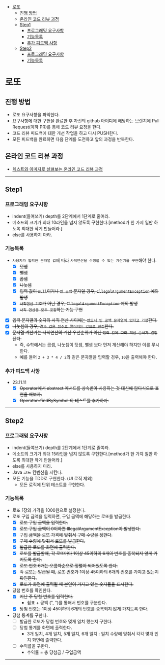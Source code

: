 <!-- TOC -->

* [로또](#로또)
    * [진행 방법](#진행-방법)
    * [온라인 코드 리뷰 과정](#온라인-코드-리뷰-과정)
    * [Step1](#step1)
        * [프로그래밍 요구사항](#프로그래밍-요구사항)
        * [기능목록](#기능목록)
        * [추가 피드백 사항](#추가-피드백-사항)
    * [Step2](#step2)
        * [프로그래밍 요구사항](#프로그래밍-요구사항-1)
        * [기능목록](#기능목록-1)

<!-- TOC -->

# 로또

## 진행 방법

* 로또 요구사항을 파악한다.
* 요구사항에 대한 구현을 완료한 후 자신의 github 아이디에 해당하는 브랜치에 Pull Request(이하 PR)를 통해 코드 리뷰 요청을 한다.
* 코드 리뷰 피드백에 대한 개선 작업을 하고 다시 PUSH한다.
* 모든 피드백을 완료하면 다음 단계를 도전하고 앞의 과정을 반복한다.

## 온라인 코드 리뷰 과정

* [텍스트와 이미지로 살펴보는 온라인 코드 리뷰 과정](https://github.com/next-step/nextstep-docs/tree/master/codereview)

---

## Step1

### 프로그래밍 요구사항

- indent(들여쓰기) depth를 2단계에서 1단계로 줄여라.
- 메소드의 크기가 최대 10라인을 넘지 않도록 구현한다.[method가 한 가지 일만 하도록 최대한 작게 만들어라.]
- else를 사용하지 마라.

### 기능목록

- `사용자가 입력한 문자열 값`에 따라 `사칙연산을 수행할 수 있는 계산기를 구현`해야 한다.
    - [X] ~~덧셈~~
    - [X] ~~뺄셈~~
    - [X] ~~곱셈~~
    - [X] ~~나눗셈~~
    - [X] ~~입력 값이 `null`이거나 `빈 공백` 문자일 경우, `IllegalArgumentException` 예외 발생~~
    - [X] ~~`사칙연산 기호`가 아닌 경우, `IllegalArgumentException` 예외 발생~~
    - [X] ~~`사칙 연산을 모두 포함`하는 기능 구현~~
- [X] ~~입력 문자열의 숫자와 사칙 연산 사이에는 `반드시 빈 공백 문자열이 있다고 가정`한다.~~
- [X] ~~나눗셈의 경우, `결과 값을 정수로 떨어지는 값으로 한정`한다.~~
- [X] ~~문자열 계산기는 사칙연산의 계산 우선순위가 아닌 `입력 값에 따라 계산 순서가 결정`된다.~~
    - 즉, 수학에서는 곱셈, 나눗셈이 덧셈, 뺄셈 보다 먼저 계산해야 하지만 이를 무시한다.
    - 예를 들어 `2 + 3 * 4 / 2`와 같은 문자열을 입력할 경우, `10`을 출력해야 한다.

### 추가 피드백 사항

- 23.11.11
    - [X] ~~Operator에서 abstract 메서드를 상속받아 사용하는 것 대신에 람다식으로 표현을 해보자.~~
    - [X] ~~Operator::findBySymbol 의 테스트를 추가하자.~~

---

## Step2

### 프로그래밍 요구사항

- indent(들여쓰기) depth를 2단계에서 1단계로 줄여라.
- 메소드의 크기가 최대 15라인을 넘지 않도록 구현한다.[method가 한 가지 일만 하도록 최대한 작게 만들어라.]
- else를 사용하지 마라.
- Java 코드 컨벤션을 지킨다.
- 모든 기능을 TDD로 구현한다. (UI 로직 제외)
    - 모든 로직에 단위 테스트를 구현한다.

### 기능목록

- 로또 1장의 가격을 1000원으로 설정한다.
- 로또 구입 금액을 입력하면, 구입 금액에 해당하는 로또를 발급한다.
    - [X] ~~로또 구입 금액을 입력한다.~~
    - [X] ~~로또 구입 금액이 0이하면 IllegalArgumentException이 발생한다.~~
    - [X] ~~구입 금액을 로또 가격에 맞춰서 구매 수량을 정한다.~~
    - [X] ~~구매 수량에 맞춰서 로또를 발급한다.~~
    - [X] ~~발급한 로또를 화면에 출력한다.~~
    - [X] ~~로또를 발급할때, 각 로또마다 1이상 45이하의 6개의 번호를 중복되지 않게 가지도록 한다.~~
    - [X] ~~로또 번호 6개는 오름차순으로 정렬이 되어있도록 한다.~~
    - [X] ~~각 로또는 발급될 때, 로또 번호가 1이상 45이하의 6개의 번호를 가지고 있는지 확인한다.~~
    - [X] ~~로또가 화면에 출력될 때 본인이 가지고 있는 숫자들을 표시한다.~~
- 당첨 번호를 확인한다.
    - [X] ~~지난 주 당첨 번호를 입력한다.~~
        - 쉼표 + 공백 (", ")를 통해서 번호를 구분한다.
    - [X] ~~당첨 번호는 1이상 45이하의 6개의 번호를 중복되지 않게 가지도록 한다.~~
- 당첨 통계를 구한다.
    - [ ] 발급한 로또가 당첨 번호와 몇개 일치 했는지 구한다.
    - [ ] 당첨 통계를 화면에 출력한다.
        - 3개 일치, 4개 일치, 5개 일치, 6개 일치 : 일치 수량에 맞춰서 각각 몇개 인지 화면에 출력한다.
    - [ ] 수익률을 구한다.
        - 수익률 = 총 당첨금 / 구입금액

---
